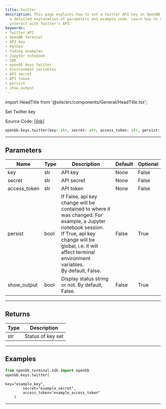 ```yaml
---
title: twitter
description: This page explains how to set a Twitter API key in OpenBB Terminal, including
  a detailed explanation of parameters and example code. Learn how to use OpenBB to
  interact with Twitter's API.
keywords:
- Twitter API
- OpenBB Terminal
- API key
- Python
- Coding examples
- Jupyter notebook
- SDK
- openbb keys twitter
- Environment variables
- API secret
- API token
- persist
- show_output
---
```


import HeadTitle from '@site/src/components/General/HeadTitle.tsx';

<HeadTitle title="keys.twitter - Reference | OpenBB SDK Docs" />

Set Twitter key

Source Code: [[link](https://github.com/OpenBB-finance/OpenBBTerminal/tree/main/openbb_terminal/keys_model.py#L1132)]

```python
openbb.keys.twitter(key: str, secret: str, access_token: str, persist: bool = False, show_output: bool = False)
```

---

## Parameters

| Name | Type | Description | Default | Optional |
| ---- | ---- | ----------- | ------- | -------- |
| key | str | API key | None | False |
| secret | str | API secret | None | False |
| access_token | str | API token | None | False |
| persist | bool | If False, api key change will be contained to where it was changed. For example, a Jupyter notebook session.<br/>If True, api key change will be global, i.e. it will affect terminal environment variables.<br/>By default, False. | False | True |
| show_output | bool | Display status string or not. By default, False. | False | True |


---

## Returns

| Type | Description |
| ---- | ----------- |
| str | Status of key set |
---

## Examples

```python
from openbb_terminal.sdk import openbb
openbb.keys.twitter(
```

```
key="example_key",
        secret="example_secret",
        access_token="example_access_token"
    )
```
---
